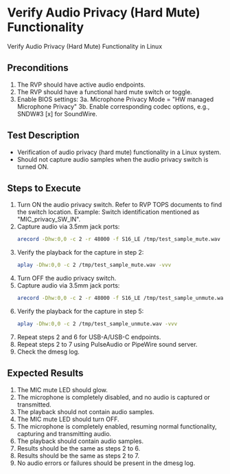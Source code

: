 # Verify Audio Privacy (Hard Mute) Functionality
Verify Audio Privacy (Hard Mute) Functionality in Linux

## Preconditions
1. The RVP should have active audio endpoints.
2. The RVP should have a functional hard mute switch or toggle.
3. Enable BIOS settings:
    3a. Microphone Privacy Mode = "HW managed Microphone Privacy"
    3b. Enable corresponding codec options, e.g., SNDW#3 [x] for SoundWire.

## Test Description
* Verification of audio privacy (hard mute) functionality in a Linux system.
* Should not capture audio samples when the audio privacy switch is turned ON.

## Steps to Execute
1. Turn ON the audio privacy switch. Refer to RVP TOPS documents to find the switch location.
    Example: Switch identification mentioned as "MIC_privacy_SW_IN".
2. Capture audio via 3.5mm jack ports:
    ```bash
    arecord -Dhw:0,0 -c 2 -r 48000 -f S16_LE /tmp/test_sample_mute.wav -vvv
    ```
3. Verify the playback for the capture in step 2:
    ```bash
    aplay -Dhw:0,0 -c 2 /tmp/test_sample_mute.wav -vvv
    ```
4. Turn OFF the audio privacy switch.
5. Capture audio via 3.5mm jack ports:
    ```bash
    arecord -Dhw:0,0 -c 2 -r 48000 -f S16_LE /tmp/test_sample_unmute.wav -vvv
    ```
6. Verify the playback for the capture in step 5:
    ```bash
    aplay -Dhw:0,0 -c 2 /tmp/test_sample_unmute.wav -vvv
    ```
7. Repeat steps 2 and 6 for USB-A/USB-C endpoints.
8. Repeat steps 2 to 7 using PulseAudio or PipeWire sound server.
9. Check the dmesg log.

## Expected Results
1. The MIC mute LED should glow.
2. The microphone is completely disabled, and no audio is captured or transmitted.
3. The playback should not contain audio samples.
4. The MIC mute LED should turn OFF.
5. The microphone is completely enabled, resuming normal functionality, capturing and transmitting audio.
6. The playback should contain audio samples.
7. Results should be the same as steps 2 to 6.
8. Results should be the same as steps 2 to 7.
9. No audio errors or failures should be present in the dmesg log.
